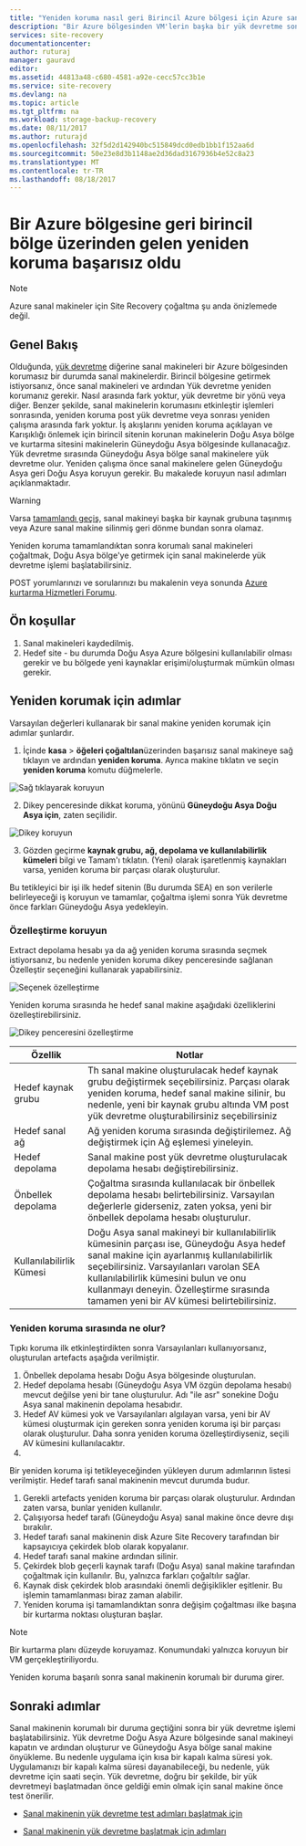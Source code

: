 ```yaml
---
title: "Yeniden koruma nasıl geri Birincil Azure bölgesi için Azure sanal makineleri devredilir gelen | Microsoft Docs"
description: "Bir Azure bölgesinden VM'lerin başka bir yük devretme sonrasında ters yönde makineleri korumak için Azure Site Recovery kullanabilirsiniz. Adımlar, bir yük devretme yeniden önce yeniden koruma yapmak öğrenin."
services: site-recovery
documentationcenter: 
author: ruturaj
manager: gauravd
editor: 
ms.assetid: 44813a48-c680-4581-a92e-cecc57cc3b1e
ms.service: site-recovery
ms.devlang: na
ms.topic: article
ms.tgt_pltfrm: na
ms.workload: storage-backup-recovery
ms.date: 08/11/2017
ms.author: ruturajd
ms.openlocfilehash: 32f5d2d142940bc515849dcd0edb1bb1f152aa6d
ms.sourcegitcommit: 50e23e8d3b1148ae2d36dad3167936b4e52c8a23
ms.translationtype: MT
ms.contentlocale: tr-TR
ms.lasthandoff: 08/18/2017
---
```

# <a name="reprotect-from-failed-over-azure-region-back-to-primary-region"></a>Bir Azure bölgesine geri birincil bölge üzerinden gelen yeniden koruma başarısız oldu



>[!NOTE]
>
> Azure sanal makineler için Site Recovery çoğaltma şu anda önizlemede değil.


## <a name="overview"></a>Genel Bakış
Olduğunda, [yük devretme](site-recovery-failover.md) diğerine sanal makineleri bir Azure bölgesinden korumasız bir durumda sanal makinelerdir. Birincil bölgesine getirmek istiyorsanız, önce sanal makineleri ve ardından Yük devretme yeniden korumanız gerekir. Nasıl arasında fark yoktur, yük devretme bir yönü veya diğer. Benzer şekilde, sanal makinelerin korumasını etkinleştir işlemleri sonrasında, yeniden koruma post yük devretme veya sonrası yeniden çalışma arasında fark yoktur.
İş akışlarını yeniden koruma açıklayan ve Karışıklığı önlemek için birincil sitenin korunan makinelerin Doğu Asya bölge ve kurtarma sitesini makinelerin Güneydoğu Asya bölgesinde kullanacağız. Yük devretme sırasında Güneydoğu Asya bölge sanal makinelere yük devretme olur. Yeniden çalışma önce sanal makinelere gelen Güneydoğu Asya geri Doğu Asya koruyun gerekir. Bu makalede koruyun nasıl adımları açıklanmaktadır.

> [!WARNING]
> Varsa [tamamlandı geçiş](site-recovery-migrate-to-azure.md#what-do-we-mean-by-migration), sanal makineyi başka bir kaynak grubuna taşınmış veya Azure sanal makine silinmiş geri dönme bundan sonra olamaz.

Yeniden koruma tamamlandıktan sonra korumalı sanal makineleri çoğaltmak, Doğu Asya bölge'ye getirmek için sanal makinelerde yük devretme işlemi başlatabilirsiniz.

POST yorumlarınızı ve sorularınızı bu makalenin veya sonunda [Azure kurtarma Hizmetleri Forumu](https://social.msdn.microsoft.com/forums/azure/home?forum=hypervrecovmgr).

## <a name="prerequisites"></a>Ön koşullar
1. Sanal makineleri kaydedilmiş.
2. Hedef site - bu durumda Doğu Asya Azure bölgesini kullanılabilir olması gerekir ve bu bölgede yeni kaynaklar erişimi/oluşturmak mümkün olması gerekir.

## <a name="steps-to-reprotect"></a>Yeniden korumak için adımlar

Varsayılan değerleri kullanarak bir sanal makine yeniden korumak için adımlar şunlardır.

1. İçinde **kasa** > **öğeleri çoğaltılan**üzerinden başarısız sanal makineye sağ tıklayın ve ardından **yeniden koruma**. Ayrıca makine tıklatın ve seçin **yeniden koruma** komutu düğmelerle.

![Sağ tıklayarak koruyun](./media/site-recovery-how-to-reprotect-azure-to-azure/reprotect.png)

2. Dikey penceresinde dikkat koruma, yönünü **Güneydoğu Asya Doğu Asya için**, zaten seçilidir.

![Dikey koruyun](./media/site-recovery-how-to-reprotect-azure-to-azure/reprotectblade.png)

3. Gözden geçirme **kaynak grubu, ağ, depolama ve kullanılabilirlik kümeleri** bilgi ve Tamam'ı tıklatın. (Yeni) olarak işaretlenmiş kaynakları varsa, yeniden koruma bir parçası olarak oluşturulur.

Bu tetikleyici bir işi ilk hedef sitenin (Bu durumda SEA) en son verilerle belirleyeceği iş koruyun ve tamamlar, çoğaltma işlemi sonra Yük devretme önce farkları Güneydoğu Asya yedekleyin.

### <a name="reprotect-customization"></a>Özelleştirme koruyun
Extract depolama hesabı ya da ağ yeniden koruma sırasında seçmek istiyorsanız, bu nedenle yeniden koruma dikey penceresinde sağlanan Özelleştir seçeneğini kullanarak yapabilirsiniz.

![Seçenek özelleştirme](./media/site-recovery-how-to-reprotect-azure-to-azure/customize.png)

Yeniden koruma sırasında he hedef sanal makine aşağıdaki özelliklerini özelleştirebilirsiniz.

![Dikey penceresini özelleştirme](./media/site-recovery-how-to-reprotect-azure-to-azure/customizeblade.png)

|Özellik |Notlar  |
|---------|---------|
|Hedef kaynak grubu     | Th sanal makine oluşturulacak hedef kaynak grubu değiştirmek seçebilirsiniz. Parçası olarak yeniden koruma, hedef sanal makine silinir, bu nedenle, yeni bir kaynak grubu altında VM post yük devretme oluşturabilirsiniz seçebilirsiniz         |
|Hedef sanal ağ     | Ağ yeniden koruma sırasında değiştirilemez. Ağ değiştirmek için Ağ eşlemesi yineleyin.         |
|Hedef depolama     | Sanal makine post yük devretme oluşturulacak depolama hesabı değiştirebilirsiniz.         |
|Önbellek depolama     | Çoğaltma sırasında kullanılacak bir önbellek depolama hesabı belirtebilirsiniz. Varsayılan değerlerle giderseniz, zaten yoksa, yeni bir önbellek depolama hesabı oluşturulur.         |
|Kullanılabilirlik Kümesi     |Doğu Asya sanal makineyi bir kullanılabilirlik kümesinin parçası ise, Güneydoğu Asya hedef sanal makine için ayarlanmış kullanılabilirlik seçebilirsiniz. Varsayılanları varolan SEA kullanılabilirlik kümesini bulun ve onu kullanmayı deneyin. Özelleştirme sırasında tamamen yeni bir AV kümesi belirtebilirsiniz.         |


### <a name="what-happens-during-reprotect"></a>Yeniden koruma sırasında ne olur?

Tıpkı koruma ilk etkinleştirdikten sonra Varsayılanları kullanıyorsanız, oluşturulan artefacts aşağıda verilmiştir.
1. Önbellek depolama hesabı Doğu Asya bölgesinde oluşturulan.
2. Hedef depolama hesabı (Güneydoğu Asya VM özgün depolama hesabı) mevcut değilse yeni bir tane oluşturulur. Adı "ile asr" sonekine Doğu Asya sanal makinenin depolama hesabıdır.
3. Hedef AV kümesi yok ve Varsayılanları algılayan varsa, yeni bir AV kümesi oluşturmak için gereken sonra yeniden koruma işi bir parçası olarak oluşturulur. Daha sonra yeniden koruma özelleştirdiyseniz, seçili AV kümesini kullanılacaktır.
4.

Bir yeniden koruma işi tetikleyeceğinden yükleyen durum adımlarının listesi verilmiştir. Hedef tarafı sanal makinenin mevcut durumda budur.

1. Gerekli artefacts yeniden koruma bir parçası olarak oluşturulur. Ardından zaten varsa, bunlar yeniden kullanılır.
2. Çalışıyorsa hedef tarafı (Güneydoğu Asya) sanal makine önce devre dışı bırakılır.
3. Hedef tarafı sanal makinenin disk Azure Site Recovery tarafından bir kapsayıcıya çekirdek blob olarak kopyalanır.
4. Hedef tarafı sanal makine ardından silinir.
5. Çekirdek blob geçerli kaynak tarafı (Doğu Asya) sanal makine tarafından çoğaltmak için kullanılır. Bu, yalnızca farkları çoğaltılır sağlar.
6. Kaynak disk çekirdek blob arasındaki önemli değişiklikler eşitlenir. Bu işlemin tamamlanması biraz zaman alabilir.
7. Yeniden koruma işi tamamlandıktan sonra değişim çoğaltması ilke başına bir kurtarma noktası oluşturan başlar.

> [!NOTE]
> Bir kurtarma planı düzeyde koruyamaz. Konumundaki yalnızca koruyun bir VM gerçekleştiriliyordu.

Yeniden koruma başarılı sonra sanal makinenin korumalı bir duruma girer.

## <a name="next-steps"></a>Sonraki adımlar

Sanal makinenin korumalı bir duruma geçtiğini sonra bir yük devretme işlemi başlatabilirsiniz. Yük devretme Doğu Asya Azure bölgesinde sanal makineyi kapatın ve ardından oluşturur ve Güneydoğu Asya bölge sanal makine önyükleme. Bu nedenle uygulama için kısa bir kapalı kalma süresi yok. Uygulamanızı bir kapalı kalma süresi dayanabileceği, bu nedenle, yük devretme için saati seçin. Yük devretme, doğru bir şekilde, bir yük devretmeyi başlatmadan önce geldiği emin olmak için sanal makine önce test önerilir.

-   [Sanal makinenin yük devretme test adımları başlatmak için](site-recovery-test-failover-to-azure.md)

-   [Sanal makinenin yük devretme başlatmak için adımları](site-recovery-failover.md)
